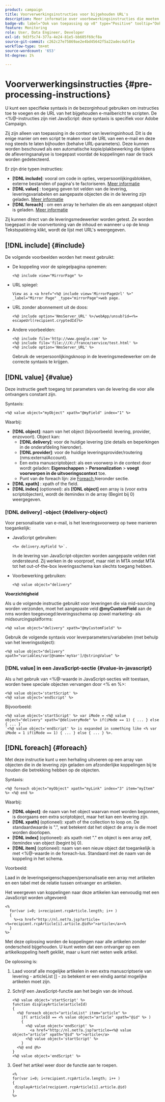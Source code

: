 ```yaml
---
product: campaign
title: Voorverwerkingsinstructies voor bijgehouden URL's
description: Meer informatie over voorbewerkingsinstructies die moeten worden gebruikt om de URL van een e-mailbericht te scripten en deze nog steeds te laten bijhouden
badge-v8: label="Ook van toepassing op v8" type="Positive" tooltip="Ook van toepassing op campagne v8"
feature: Monitoring
role: User, Data Engineer, Developer
exl-id: 9d3f5c74-377a-4e24-81e5-bb605f69cf8a
source-git-commit: c262c27e75869ae2e4bd45642f5a22adec4a5f1e
workflow-type: tm+mt
source-wordcount: '653'
ht-degree: 1%

---
```


# Voorverwerkingsinstructies {#pre-processing-instructions}

U kunt een specifieke syntaxis in de bezorginhoud gebruiken om instructies toe te voegen en de URL van het bijgehouden e-mailbericht te scripten. De &lt;%@-instructies zijn niet JavaScript: deze syntaxis is specifiek voor Adobe Campaign.

Zij zijn alleen van toepassing in de context van leveringsinhoud. Dit is de enige manier om een script te maken voor de URL van een e-mail en deze nog steeds te laten bijhouden (behalve URL-parameters). Deze kunnen worden beschouwd als een automatische kopie/plakbewerking die tijdens de afleveringsanalyse is toegepast voordat de koppelingen naar de track worden gedetecteerd.

Er zijn drie typen instructies:

* **[!DNL include]**: vooral om code in opties, verpersoonlijkingsblokken, externe bestanden of pagina&#39;s te factoriseren. [Meer informatie](#include)
* **[!DNL value]** : toegang geven tot velden van de levering, leveringsvariabelen en aangepaste objecten die in de levering zijn geladen. [Meer informatie](#value)
* **[!DNL foreach]** : om een array te herhalen die als een aangepast object is geladen. [Meer informatie](#foreach)

Zij kunnen direct van de leveringsmedewerker worden getest. Ze worden toegepast in de voorvertoning van de inhoud en wanneer u op de knop Tekstspatiëring klikt, wordt de lijst met URL&#39;s weergegeven.

## [!DNL include] {#include}

De volgende voorbeelden worden het meest gebruikt:

* De koppeling voor de spiegelpagina opnemen:

  ```
  <%@ include view="MirrorPage" %>  
  ```

* URL spiegel:

  ```
  View as a <a href="<%@ include view='MirrorPageUrl' %>" _label="Mirror Page" _type="mirrorPage">web page.
  ```

* URL zonder abonnement uit de doos:

  ```
  <%@ include option='NmsServer_URL' %>/webApp/unsub?id=<%= escapeUrl(recipient.cryptedId)%>
  ```

* Andere voorbeelden:

  ```
  <%@ include file='http://www.google.com' %>
  <%@ include file='file:///X:/france/service/test.html' %>
  <%@ include option='NmsServer_URL' %>
  ```

  Gebruik de verpersoonlijkingsknoop in de leveringsmedewerker om de correcte syntaxis te krijgen.

## [!DNL value] {#value}

Deze instructie geeft toegang tot parameters van de levering die voor alle ontvangers constant zijn.

Syntaxis:

```
<%@ value object="myObject" xpath="@myField" index="1" %>
```

Waarbij:

* **[!DNL object]**: naam van het object (bijvoorbeeld: levering, provider, enzovoort).
Object kan:
   * **[!DNL delivery]**: voor de huidige levering (zie details en beperkingen in de onderafdeling hieronder).
   * **[!DNL provider]**: voor de huidige leveringsprovider/routering (nms:externalAccount).
   * Een extra manuscriptobject: als een voorwerp in de context door wordt geladen: **Eigenschappen** > **Personalization** > **voegt voorwerpen in de uitvoeringscontext** toe.
   * Punt van de foreach lijn: zie [ Foreach ](#foreach) hieronder sectie.
* **[!DNL xpath]** : xpath of the field.
* **[!DNL index]** (optioneel): als **[!DNL object]** een array is (voor extra scriptobjecten), wordt de itemindex in de array (Begint bij 0) weergegeven.

### [!DNL delivery] -object {#delivery-object}

Voor personalisatie van e-mail, is het leveringsvoorwerp op twee manieren toegankelijk:

* JavaScript gebruiken:

  ```
  <%= delivery.myField %>`.
  ```

  In de levering van JavaScript-objecten worden aangepaste velden niet ondersteund. Zij werken in de voorproef, maar niet in MTA omdat MTA tot het out-of-the-box leveringsschema kan slechts toegang hebben.

* Voorbewerking gebruiken:

  ```
  <%@ value object="delivery"
  ```


**Voorzichtigheid**

Als u de volgende instructie gebruikt voor leveringen die via mid-sourcing worden verzonden, moet het aangepaste veld **@myCustomField** aan de nms worden toegevoegd:leveringsschema op zowel marketing- als midsourcingsplatforms:

```
<%@ value object="delivery" xpath="@myCustomField" %>
```

Gebruik de volgende syntaxis voor leverparameters/variabelen (met behulp van het leveringsobject):

```
<%@ value object="delivery" xpath="variables/var[@name='myVar']/@stringValue" %>
```

### [!DNL value] in een JavaScript-sectie {#value-in-javascript}

Als u het gebruik van &lt;%@-waarde in JavaScript-secties wilt toestaan, worden twee speciale objecten vervangen door &lt;% en %>:

```
<%@ value object='startScript' %>
<%@ value object='endScript' %>
```

Bijvoorbeeld:

```
<%@ value object='startScript' %> var iMode = <%@ value object="delivery" xpath="@deliveryMode" %> if(iMode == 1) { ... } else { ... }`
`<%@ value object='endScript' %> is expanded in something like <% var iMode = 1 if(iMode == 1) { ... } else { ... } %>.
```

## [!DNL foreach] {#foreach}

Met deze instructie kunt u een herhaling uitvoeren op een array van objecten die in de levering zijn geladen om afzonderlijke koppelingen bij te houden die betrekking hebben op de objecten.

Syntaxis:

```
<%@ foreach object="myObject" xpath="myLink" index="3" item="myItem" %> <%@ end %>
```

Waarbij:

* **[!DNL object]**: de naam van het object waarvan moet worden begonnen, is doorgaans een extra scriptobject, maar het kan een levering zijn.
* **[!DNL xpath]** (optioneel): xpath of the collection to loop on. De standaardwaarde is &quot;.&quot;, wat betekent dat het object de array is die moet worden doorlopen.
* **[!DNL index]** (optioneel): als xpath niet &quot;.&quot; en object is een array zelf, itemindex van object (begint bij 0).
* **[!DNL item]** (optioneel): naam van een nieuw object dat toegankelijk is met &lt;%@-waarde in de foreach-lus. Standaard met de naam van de koppeling in het schema.

Voorbeeld:

Laad in de leveringseigenschappen/personalisatie een array met artikelen en een tabel met de relatie tussen ontvanger en artikelen.

Het weergeven van koppelingen naar deze artikelen kan eenvoudig met een JavaScript worden uitgevoerd:

```
<%
  for(var i=0; i<recipient.rcpArticle.length; i++ )
  {
    %><a href="http://nl.net?a.jsp?article=<%=recipient.rcpArticle[i].article.@id%>">article</a><%
  }
%>
```

Met deze oplossing worden de koppelingen naar alle artikelen zonder onderscheid bijgehouden. U kunt weten dat een ontvanger op een artikelkoppeling heeft geklikt, maar u kunt niet weten welk artikel.

De oplossing is:

1. Laad vooraf alle mogelijke artikelen in een extra manuscriptserie van levering - articleList [] - zo betekent er een eindig aantal mogelijke artikelen moet zijn.
1. Schrijf een JavaScript-functie aan het begin van de inhoud.

   ```
   <%@ value object='startScript' %>
   function displayArticle(articleId)
   {
     <%@ foreach object="articleList" item="article" %>
       if( articleId == <% value object="article" xpath="@id" %> ) 
       {
         <%@ value object='endScript' %>
           <a href="http://nl.net?a.jsp?article=<%@ value object="article" xpath="@id" %>">article</a>
         <%@ value object='startScript' %>
       } 
     <%@ end @%>
   }
   <%@ value object='endScript' %>
   ```

1. Geef het artikel weer door de functie aan te roepen.

   ```
   <%
   for(var i=0; i<recipient.rcpArticle.length; i++ )
   {
    displayArticle(recipient.rcpArticle[i].article.@id)
   }
   %>
   ```
